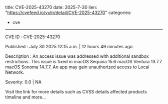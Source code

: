  
title: CVE-2025-43270
date: 2025-7-30
lien: "https://cvefeed.io/vuln/detail/CVE-2025-43270"
categories:
  - cve
---

CVE ID : CVE-2025-43270

Published :  July 30
2025
12:15 a.m. | 12 hours
49 minutes ago

Description : An access issue was addressed with additional sandbox restrictions. This issue is fixed in macOS Sequoia 15.6
macOS Ventura 13.7.7
macOS Sonoma 14.7.7. An app may gain unauthorized access to Local Network.

Severity: 0.0 | NA

Visit the link for more details
such as CVSS details
affected products
timeline
and more...
